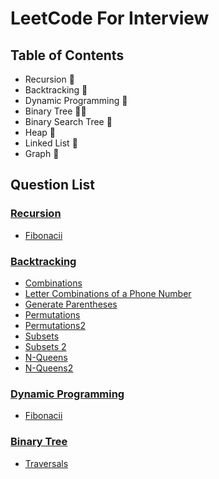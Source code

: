 
# LeetCode For Interview

## Table of Contents

+ Recursion 🙌
+ Backtracking 🧨 
+ Dynamic Programming 🎡
+ Binary Tree 🐱‍🏍
+ Binary Search Tree 🙌
+ Heap 🧨 
+ Linked List 🎡
+ Graph 🙌


  
## Question List

### [Recursion](Recursion)

- [Fibonacii](Recursion/fibonacci.cpp)

### [Backtracking](Backtracking)

- [Combinations](Backtracking/Combinations.cpp)
- [Letter Combinations of a Phone Number](Backtracking/LetterCombinationsofaPhoneNumber.cpp)
- [Generate Parentheses](Backtracking/GenerateParentheses.cpp)
- [Permutations](Backtracking/Permutations.cpp)
- [Permutations2](Backtracking/Permutations2.cpp)
- [Subsets](Backtracking/Subsets.cpp)
- [Subsets 2](Backtracking/Subsets2.cpp)
- [N-Queens](Backtracking/N-Queens.cpp)
- [N-Queens2](Backtracking/N-Queens2.cpp)

### [Dynamic Programming](DynamicProgramming)

- [Fibonacii](DynamicProgramming/fibonacci.cpp)


### [Binary Tree](BinaryTree)

- [Traversals](BinaryTree/Traversals.cpp)

